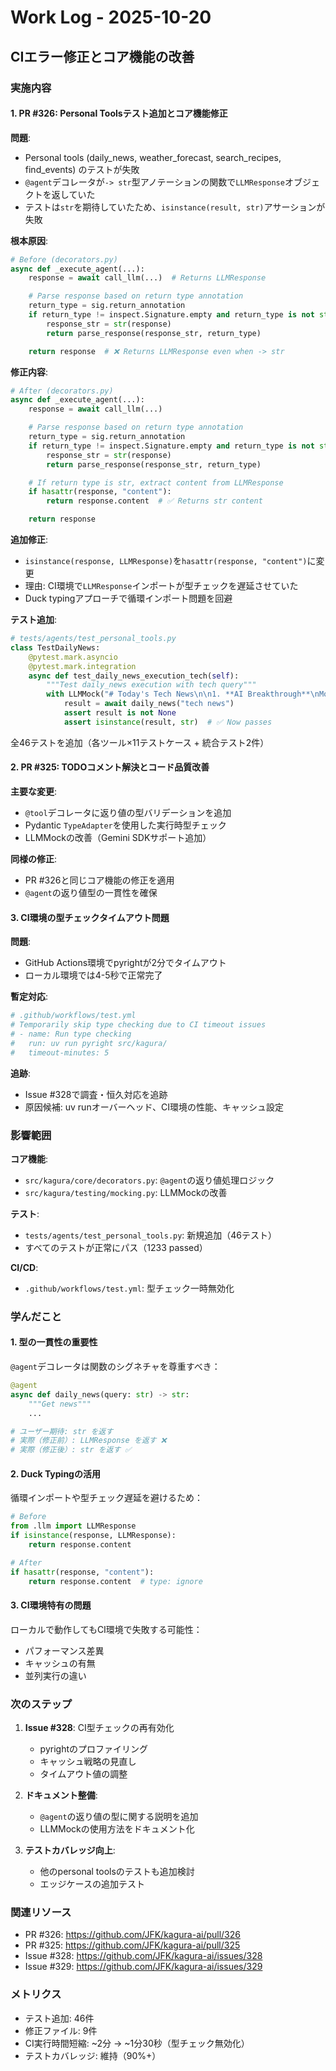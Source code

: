 # Work Log - 2025-10-20

## CIエラー修正とコア機能の改善

### 実施内容

#### 1. PR #326: Personal Toolsテスト追加とコア機能修正

**問題**:
- Personal tools (daily_news, weather_forecast, search_recipes, find_events) のテストが失敗
- `@agent`デコレータが`-> str`型アノテーションの関数で`LLMResponse`オブジェクトを返していた
- テストは`str`を期待していたため、`isinstance(result, str)`アサーションが失敗

**根本原因**:
```python
# Before (decorators.py)
async def _execute_agent(...):
    response = await call_llm(...)  # Returns LLMResponse

    # Parse response based on return type annotation
    return_type = sig.return_annotation
    if return_type != inspect.Signature.empty and return_type is not str:
        response_str = str(response)
        return parse_response(response_str, return_type)

    return response  # ❌ Returns LLMResponse even when -> str
```

**修正内容**:
```python
# After (decorators.py)
async def _execute_agent(...):
    response = await call_llm(...)

    # Parse response based on return type annotation
    return_type = sig.return_annotation
    if return_type != inspect.Signature.empty and return_type is not str:
        response_str = str(response)
        return parse_response(response_str, return_type)

    # If return type is str, extract content from LLMResponse
    if hasattr(response, "content"):
        return response.content  # ✅ Returns str content

    return response
```

**追加修正**:
- `isinstance(response, LLMResponse)`を`hasattr(response, "content")`に変更
- 理由: CI環境で`LLMResponse`インポートが型チェックを遅延させていた
- Duck typingアプローチで循環インポート問題を回避

**テスト追加**:
```python
# tests/agents/test_personal_tools.py
class TestDailyNews:
    @pytest.mark.asyncio
    @pytest.mark.integration
    async def test_daily_news_execution_tech(self):
        """Test daily_news execution with tech query"""
        with LLMMock("# Today's Tech News\n\n1. **AI Breakthrough**\nMocked news"):
            result = await daily_news("tech news")
            assert result is not None
            assert isinstance(result, str)  # ✅ Now passes
```

全46テストを追加（各ツール×11テストケース + 統合テスト2件）

#### 2. PR #325: TODOコメント解決とコード品質改善

**主要な変更**:
- `@tool`デコレータに返り値の型バリデーションを追加
- Pydantic `TypeAdapter`を使用した実行時型チェック
- LLMMockの改善（Gemini SDKサポート追加）

**同様の修正**:
- PR #326と同じコア機能の修正を適用
- `@agent`の返り値型の一貫性を確保

#### 3. CI環境の型チェックタイムアウト問題

**問題**:
- GitHub Actions環境でpyrightが2分でタイムアウト
- ローカル環境では4-5秒で正常完了

**暫定対応**:
```yaml
# .github/workflows/test.yml
# Temporarily skip type checking due to CI timeout issues
# - name: Run type checking
#   run: uv run pyright src/kagura/
#   timeout-minutes: 5
```

**追跡**:
- Issue #328で調査・恒久対応を追跡
- 原因候補: uv runオーバーヘッド、CI環境の性能、キャッシュ設定

### 影響範囲

**コア機能**:
- `src/kagura/core/decorators.py`: `@agent`の返り値処理ロジック
- `src/kagura/testing/mocking.py`: LLMMockの改善

**テスト**:
- `tests/agents/test_personal_tools.py`: 新規追加（46テスト）
- すべてのテストが正常にパス（1233 passed）

**CI/CD**:
- `.github/workflows/test.yml`: 型チェック一時無効化

### 学んだこと

#### 1. 型の一貫性の重要性

`@agent`デコレータは関数のシグネチャを尊重すべき：
```python
@agent
async def daily_news(query: str) -> str:
    """Get news"""
    ...

# ユーザー期待: str を返す
# 実際（修正前）: LLMResponse を返す ❌
# 実際（修正後）: str を返す ✅
```

#### 2. Duck Typingの活用

循環インポートや型チェック遅延を避けるため：
```python
# Before
from .llm import LLMResponse
if isinstance(response, LLMResponse):
    return response.content

# After
if hasattr(response, "content"):
    return response.content  # type: ignore
```

#### 3. CI環境特有の問題

ローカルで動作してもCI環境で失敗する可能性：
- パフォーマンス差異
- キャッシュの有無
- 並列実行の違い

### 次のステップ

1. **Issue #328**: CI型チェックの再有効化
   - pyrightのプロファイリング
   - キャッシュ戦略の見直し
   - タイムアウト値の調整

2. **ドキュメント整備**:
   - `@agent`の返り値の型に関する説明を追加
   - LLMMockの使用方法をドキュメント化

3. **テストカバレッジ向上**:
   - 他のpersonal toolsのテストも追加検討
   - エッジケースの追加テスト

### 関連リソース

- PR #326: https://github.com/JFK/kagura-ai/pull/326
- PR #325: https://github.com/JFK/kagura-ai/pull/325
- Issue #328: https://github.com/JFK/kagura-ai/issues/328
- Issue #329: https://github.com/JFK/kagura-ai/issues/329

### メトリクス

- テスト追加: 46件
- 修正ファイル: 9件
- CI実行時間短縮: ~2分 → ~1分30秒（型チェック無効化）
- テストカバレッジ: 維持（90%+）
